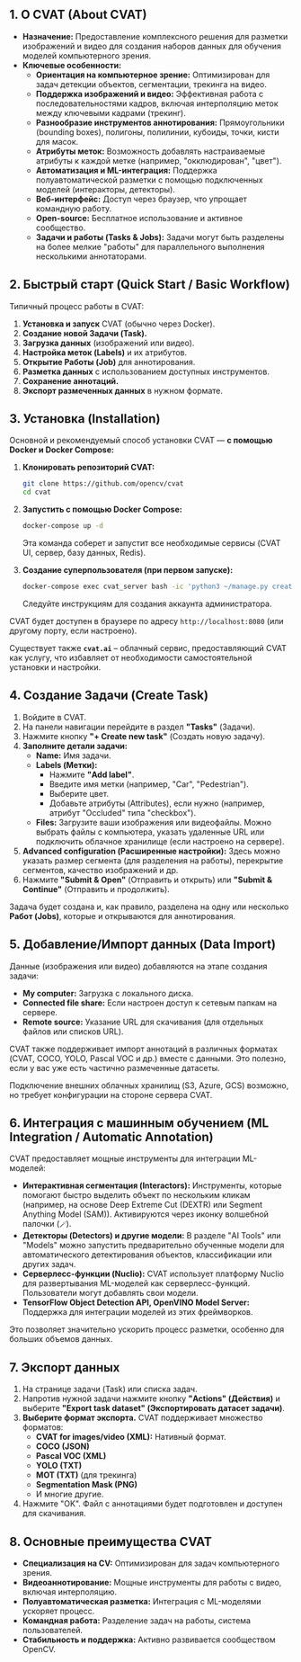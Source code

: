 ## 1. О CVAT (About CVAT)

*   **Назначение:** Предоставление комплексного решения для разметки изображений и видео для создания наборов данных для обучения моделей компьютерного зрения.
*   **Ключевые особенности:**
    *   **Ориентация на компьютерное зрение:** Оптимизирован для задач детекции объектов, сегментации, трекинга на видео.
    *   **Поддержка изображений и видео:** Эффективная работа с последовательностями кадров, включая интерполяцию меток между ключевыми кадрами (трекинг).
    *   **Разнообразие инструментов аннотирования:** Прямоугольники (bounding boxes), полигоны, полилинии, кубоиды, точки, кисти для масок.
    *   **Атрибуты меток:** Возможность добавлять настраиваемые атрибуты к каждой метке (например, "окклюдирован", "цвет").
    *   **Автоматизация и ML-интеграция:** Поддержка полуавтоматической разметки с помощью подключенных моделей (интеракторы, детекторы).
    *   **Веб-интерфейс:** Доступ через браузер, что упрощает командную работу.
    *   **Open-source:** Бесплатное использование и активное сообщество.
    *   **Задачи и работы (Tasks & Jobs):** Задачи могут быть разделены на более мелкие "работы" для параллельного выполнения несколькими аннотаторами.

## 2. Быстрый старт (Quick Start / Basic Workflow)

Типичный процесс работы в CVAT:

1.  **Установка и запуск** CVAT (обычно через Docker).
2.  **Создание новой Задачи (Task).**
3.  **Загрузка данных** (изображений или видео).
4.  **Настройка меток (Labels)** и их атрибутов.
5.  **Открытие Работы (Job)** для аннотирования.
6.  **Разметка данных** с использованием доступных инструментов.
7.  **Сохранение аннотаций.**
8.  **Экспорт размеченных данных** в нужном формате.

## 3. Установка (Installation)

Основной и рекомендуемый способ установки CVAT — **с помощью Docker и Docker Compose:**

1.  **Клонировать репозиторий CVAT:**
    ```bash
    git clone https://github.com/opencv/cvat
    cd cvat
    ```
2.  **Запустить с помощью Docker Compose:**
    ```bash
    docker-compose up -d
    ```
    Эта команда соберет и запустит все необходимые сервисы (CVAT UI, сервер, базу данных, Redis).

3.  **Создание суперпользователя (при первом запуске):**
    ```bash
    docker-compose exec cvat_server bash -ic 'python3 ~/manage.py createsuperuser'
    ```
    Следуйте инструкциям для создания аккаунта администратора.

CVAT будет доступен в браузере по адресу `http://localhost:8080` (или другому порту, если настроено).

Существует также **`cvat.ai`** – облачный сервис, предоставляющий CVAT как услугу, что избавляет от необходимости самостоятельной установки и настройки.

## 4. Создание Задачи (Create Task)

1.  Войдите в CVAT.
2.  На панели навигации перейдите в раздел **"Tasks"** (Задачи).
3.  Нажмите кнопку **"+ Create new task"** (Создать новую задачу).
4.  **Заполните детали задачи:**
    *   **Name:** Имя задачи.
    *   **Labels (Метки):**
        *   Нажмите **"Add label"**.
        *   Введите имя метки (например, "Car", "Pedestrian").
        *   Выберите цвет.
        *   Добавьте атрибуты (Attributes), если нужно (например, атрибут "Occluded" типа "checkbox").
    *   **Files:** Загрузите ваши изображения или видеофайлы. Можно выбрать файлы с компьютера, указать удаленные URL или подключить облачное хранилище (если настроено на сервере).
5.  **Advanced configuration (Расширенные настройки):** Здесь можно указать размер сегмента (для разделения на работы), перекрытие сегментов, качество изображений и др.
6.  Нажмите **"Submit & Open"** (Отправить и открыть) или **"Submit & Continue"** (Отправить и продолжить).

Задача будет создана и, как правило, разделена на одну или несколько **Работ (Jobs)**, которые и открываются для аннотирования.

## 5. Добавление/Импорт данных (Data Import)

Данные (изображения или видео) добавляются на этапе создания задачи:

*   **My computer:** Загрузка с локального диска.
*   **Connected file share:** Если настроен доступ к сетевым папкам на сервере.
*   **Remote source:** Указание URL для скачивания (для отдельных файлов или списков URL).

CVAT также поддерживает импорт аннотаций в различных форматах (CVAT, COCO, YOLO, Pascal VOC и др.) вместе с данными. Это полезно, если у вас уже есть частично размеченные датасеты.

Подключение внешних облачных хранилищ (S3, Azure, GCS) возможно, но требует конфигурации на стороне сервера CVAT.

## 6. Интеграция с машинным обучением (ML Integration / Automatic Annotation)

CVAT предоставляет мощные инструменты для интеграции ML-моделей:

*   **Интерактивная сегментация (Interactors):** Инструменты, которые помогают быстро выделить объект по нескольким кликам (например, на основе Deep Extreme Cut (DEXTR) или Segment Anything Model (SAM)). Активируются через иконку волшебной палочки (`🪄`).
*   **Детекторы (Detectors) и другие модели:** В разделе "AI Tools" или "Models" можно запустить предварительно обученные модели для автоматического детектирования объектов, классификации или других задач.
*   **Серверлесс-функции (Nuclio):** CVAT использует платформу Nuclio для развертывания ML-моделей как серверлесс-функций. Пользователи могут добавлять свои модели.
*   **TensorFlow Object Detection API, OpenVINO Model Server:** Поддержка для интеграции моделей из этих фреймворков.

Это позволяет значительно ускорить процесс разметки, особенно для больших объемов данных.

## 7. Экспорт данных

1.  На странице задачи (Task) или списка задач.
2.  Напротив нужной задачи нажмите кнопку **"Actions" (Действия)** и выберите **"Export task dataset" (Экспортировать датасет задачи)**.
3.  **Выберите формат экспорта.** CVAT поддерживает множество форматов:
    *   **CVAT for images/video (XML):** Нативный формат.
    *   **COCO (JSON)**
    *   **Pascal VOC (XML)**
    *   **YOLO (TXT)**
    *   **MOT (TXT)** (для трекинга)
    *   **Segmentation Mask (PNG)**
    *   И многие другие.
4.  Нажмите "OK". Файл с аннотациями будет подготовлен и доступен для скачивания.

## 8. Основные преимущества CVAT

*   **Специализация на CV:** Оптимизирован для задач компьютерного зрения.
*   **Видеоаннотирование:** Мощные инструменты для работы с видео, включая интерполяцию.
*   **Полуавтоматическая разметка:** Интеграция с ML-моделями ускоряет процесс.
*   **Командная работа:** Разделение задач на работы, система пользователей.
*   **Стабильность и поддержка:** Активно развивается сообществом OpenCV.
